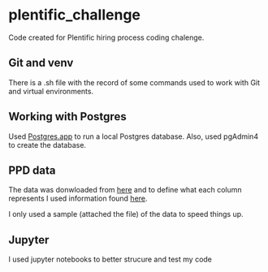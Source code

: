 # plentific_challenge

Code created for Plentific hiring process coding chalenge.

## Git and venv

There is a .sh file with the record of some commands used to work with Git and virtual environments.

## Working with Postgres

Used [Postgres.app](https://postgresapp.com/) to run a local Postgres database. Also, used pgAdmin4 to create the database.

## PPD data
The data was donwloaded from [here](https://www.gov.uk/government/statistical-data-sets/price-paid-data-downloads#single-file) and to define what each column represents I used information found [here](https://www.gov.uk/guidance/about-the-price-paid-data#explanations-of-column-headers-in-the-ppd).

I only used a sample (attached the file) of the data to speed things up.

## Jupyter
I used jupyter notebooks to better strucure and test my code